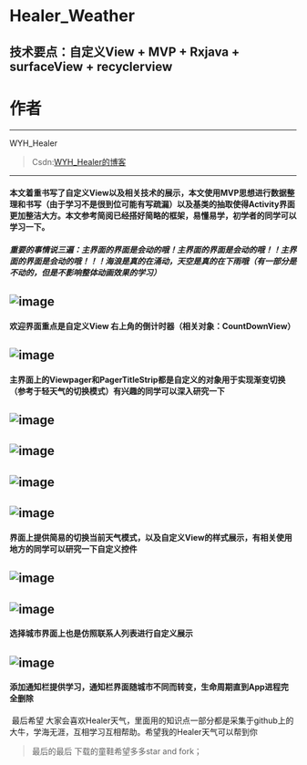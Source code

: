 # Healer_Weather
## 技术要点：自定义View + MVP + Rxjava + surfaceView + recyclerview 
# 作者 #
---

WYH_Healer 

>Csdn:[WYH_Healer的博客](http://blog.csdn.net/wyh_healer)

---
#### 本文着重书写了自定义View以及相关技术的展示，本文使用MVP思想进行数据整理和书写（由于学习不是很到位可能有写疏漏）以及基类的抽取使得Activity界面更加整洁大方。本文参考简阅已经搭好简略的框架，易懂易学，初学者的同学可以学习一下。
##### 重要的事情说三遍：主界面的界面是会动的哦！主界面的界面是会动的哦！！主界面的界面是会动的哦！！！海浪是真的在涌动，天空是真的在下雨哦（有一部分是不动的，但是不影响整体动画效果的学习）
## ![image](https://github.com/wyhnihaook/Healer_Weather/raw/master/img-holder/weather1.png)
#### 欢迎界面重点是自定义View 右上角的倒计时器（相关对象：CountDownView）
## ![image](https://github.com/wyhnihaook/Healer_Weather/raw/master/img-holder/weather2.png)
#### 主界面上的Viewpager和PagerTitleStrip都是自定义的对象用于实现渐变切换（参考于轻天气的切换模式）有兴趣的同学可以深入研究一下
## ![image](https://github.com/wyhnihaook/Healer_Weather/raw/master/img-holder/weather3.png)
## ![image](https://github.com/wyhnihaook/Healer_Weather/raw/master/img-holder/weather4.png)
## ![image](https://github.com/wyhnihaook/Healer_Weather/raw/master/img-holder/weather5.png)
## ![image](https://github.com/wyhnihaook/Healer_Weather/raw/master/img-holder/weather6.png)
#### 界面上提供简易的切换当前天气模式，以及自定义View的样式展示，有相关使用地方的同学可以研究一下自定义控件
## ![image](https://github.com/wyhnihaook/Healer_Weather/raw/master/img-holder/weather7.png)
## ![image](https://github.com/wyhnihaook/Healer_Weather/raw/master/img-holder/weather8.png)
#### 选择城市界面上也是仿照联系人列表进行自定义展示

## ![image](https://github.com/wyhnihaook/Healer_Weather/raw/master/img-holder/weather10.png)
#### 添加通知栏提供学习，通知栏界面随城市不同而转变，生命周期直到App进程完全删除 
 最后希望 大家会喜欢Healer天气，里面用的知识点一部分都是采集于github上的大牛，学海无涯，互相学习互相帮助。希望我的Healer天气可以帮到你
>最后的最后   下载的童鞋希望多多star and fork；
